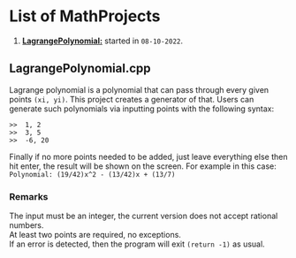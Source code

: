 # List of MathProjects

1. **[LagrangePolynomial:](#LagrangePolynomial.cpp)** started in `08-10-2022`.

## LagrangePolynomial.cpp

Lagrange polynomial is a polynomial that can pass through every given points `(xi, yi)`.
This project creates a generator of that.
Users can generate such polynomials via inputting points with the following syntax:
```
>>  1, 2
>>  3, 5
>>  -6, 20
```
Finally if no more points needed to be added, just leave everything else then hit enter,
the result will be shown on the screen. For example in this case:  
`Polynomial: (19/42)x^2 - (13/42)x + (13/7)`

### Remarks

The input must be an integer, the current version does not accept rational numbers.  
At least two points are required, no exceptions.  
If an error is detected, then the program will exit `(return -1)` as usual.